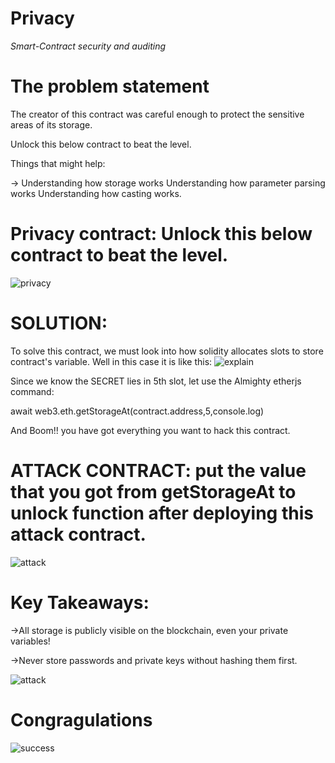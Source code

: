 # Privacy

*Smart-Contract security and auditing* 

# The problem statement

The creator of this contract was careful enough to protect the sensitive areas of its storage.

Unlock this below contract to beat the level.

Things that might help:

-> Understanding how storage works Understanding how parameter parsing works Understanding how casting works.

# Privacy contract: Unlock this below contract to beat the level.
![privacy](https://user-images.githubusercontent.com/79459872/192141541-75eb9895-54a0-4926-822d-d729a5905f34.png)

# SOLUTION:
To solve this contract, we must look into how solidity allocates slots to store contract's variable. 
Well in this case it is like this:
![explain](https://user-images.githubusercontent.com/79459872/192141589-845e9e66-c687-4741-ae48-56816fb42de0.png)

Since we know the SECRET lies in 5th slot, let use the Almighty etherjs command:

await web3.eth.getStorageAt(contract.address,5,console.log)
 
And Boom!! you have got everything you want to hack this contract.

# ATTACK CONTRACT: put the value that you got from getStorageAt to unlock function after deploying this attack contract.
![attack](https://user-images.githubusercontent.com/79459872/192141630-eecd5c72-11cc-491d-a006-38bc9bc409f9.png)

# Key Takeaways:
->All storage is publicly visible on the blockchain, even your private variables!

->Never store passwords and private keys without hashing them first.

![attack](https://user-images.githubusercontent.com/79459872/192141680-8638785c-4d33-4907-b2c7-b507d08e5cff.png)

# Congragulations
![success](https://user-images.githubusercontent.com/79459872/192141774-eee6053e-5bf4-400a-8a33-a2de4b613adc.png)


